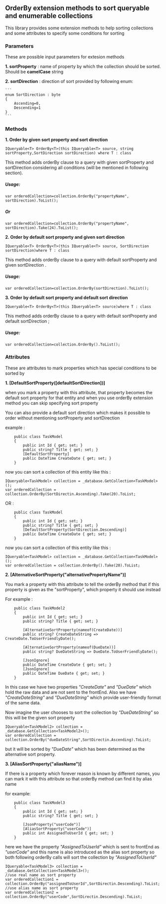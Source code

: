 ## OrderBy extension methods to sort queryable and enumerable collections 
This library provides some extension methods to help sorting collections and some attributes to specify some conditions for sorting 

### Parameters
These are possible input parameters for extesion methods

**1. sortProperty** : name of property by which the collection should be sorted. Should be **camelCase** string

**2. sortDirection** : direction of sort provided by following enum:

    ```
    enum SortDirection : byte
    {
        Ascending=0,
        Descending=1
    }
    ```
 
 ### Methods
 **1. Order by given sort property and sort direction**
 ```
 IQueryable<T> OrderBy<T>(this IQueryable<T> source, string sortProperty,SortDirection sortDirection) where T : class
 ```
 This method adds orderBy clause to a query with given sortProperty and sortDirection considering all conditions (will be mentioned in following section).

  ##### Usage: 
 ```
 var orderedCollection=collection.OrderBy("propertyName", sortDirection).ToList();
 ```
  ##### Or
 ```
 var orderedCollection=collection.OrderBy("propertyName", sortDirection).Take(24).ToList();
 ```

**2. Order by default sort property and given sort direction**
```
IQueryable<T> OrderBy<T>(this IQueryable<T> source, SortDirection sortDirection)where T : class
```
 This method adds orderBy clause to a query with default sortProperty and given sortDirection .

 ##### Usage: 
 ```
 var orderedCollection=collection.OrderBy(sortDirection).ToList();
 ```

**3. Order by default sort property and default sort direction**
```
IQueryable<T> OrderBy<T>(this IQueryable<T> source)where T : class
```
 This method adds orderBy clause to a query with default sortProperty and default sortDirection ;

 ##### Usage: 
 ```
 var orderedCollection=collection.OrderBy().ToList();
 ```

### Attributes
These are attributes to mark properties which has special conditions to be sorted by

**1. [DefaultSortProperty([defaultSortDirection])]**

when you mark a property with this attribute, that property becomes the default sort property for that entity and when you use orderBy extension method you can skip specifying sort property 
    
You can also provide a default sort direction which makes it possible to order without mentioning sortProperty and sortDirection

example : 
```
    public class TaskModel 
    {
        public int Id { get; set; }
        public string? Title { get; set; }
        [DefaultSortProperty]
        public DateTime CreateDate { get; set; }
    }
```
now you can sort a collection of this entity like this : 

```
IQueryable<TaskModel> collection = _database.GetCollection<TaskModel>();
var orderedCollection = collection.OrderBy(SortDirectin.Ascending).Take(20).ToList;
```
OR : 

```
    public class TaskModel 
    {
        public int Id { get; set; }
        public string? Title { get; set; }
        [DefaultSortProperty(SortDirection.Descending)]
        public DateTime CreateDate { get; set; }
    }
```
now you can sort a collection of this entity like this : 

```
IQueryable<TaskModel> collection = _database.GetCollection<TaskModel>();
var orderedCollection = collection.OrderBy().Take(20).ToList;
```


**2. [AlternativeSortProperty("alternativePropertyName")]**

You mark a property with this attribute to tell the orderBy method that  if this property is given as the "sortProperty", which property it should use instead

For example :

```
    public class TaskModel2
    {
        public int Id { get; set; }
        public string? Title { get; set; }

        [AlternativeSortProperty(nameof(CreateDate))]
        public string? CreateDateString => CreateDate.ToUserFriendlyDate();

        [AlternativeSortProperty(nameof(DueDate))]
        public string? DueDateString => DueDate.ToUserFriendlyDate();

        [JsonIgnore]
        public DateTime CreateDate { get; set; }
        [JsonIgnore]
        public DateTime DueDate { get; set; }
    }
```
In this case we have two properties *"CreateDate"* and *"DueDate"* which hold the raw data and are not sent to the frontEnd. Also we have *"CreateDateString"* and *"DueDateString"* which provide user-friendly format of the same data.

Now imagine the user chooses to sort the collection by *"DueDateString"* so this will be the given sort property

```
IQueryable<TaskModel2> collection = _database.GetCollection<TaskModel2>();
var orderedCollection = collection.OrderBy("dueDateString",SortDirectin.Ascending).ToList;
```

but it will be sorted by *"DueDate"* which has been determined as the alternative sort property.

**3. [AliasSortProperty("aliasName")]**

If there is a property which forever reason is known by different names, you can mark it with this attribute so that orderBy method can find it by alias name

for example:
```
    public class TaskModel3
    {
        public int Id { get; set; }
        public string? Title { get; set; }
        
        [JsonProperty("userCode")]
        [AliasSortProperty("userCode")]
        public int AssignedToUserId { get; set; }
    }
```

here we have the property *"AssignedToUserId"* which is sent to frontEnd as *"userCode"* and this name is also introduced as the alias sort property so both following orderBy calls will sort the collection by *"AssignedToUserId"*

```
IQueryable<TaskModel3> collection = _database.GetCollection<TaskModel3>();
//use real name as sort property
var orderedCollection1 = collection.OrderBy("assignedToUserId",SortDirectin.Descending).ToList;
//use alias name as sort property
var orderedCollection2 = collection.OrderBy("userCode",SortDirectin.Descending).ToList;
```





